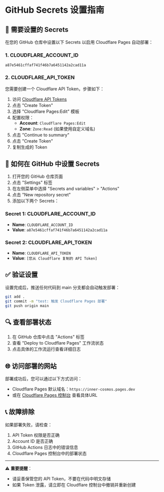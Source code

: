 # GitHub Secrets 设置指南

## 🔑 需要设置的 Secrets

在您的 GitHub 仓库中设置以下 Secrets 以启用 Cloudflare Pages 自动部署：

### 1. CLOUDFLARE_ACCOUNT_ID
```
a87e5461cffaf741f46b7a6451142a2cad11a
```

### 2. CLOUDFLARE_API_TOKEN
您需要创建一个 Cloudflare API Token，步骤如下：

1. 访问 [Cloudflare API Tokens](https://dash.cloudflare.com/profile/api-tokens)
2. 点击 "Create Token"
3. 选择 "Cloudflare Pages:Edit" 模板
4. 配置权限：
   - **Account**: `Cloudflare Pages:Edit`
   - **Zone**: `Zone:Read` (如果使用自定义域名)
5. 点击 "Continue to summary"
6. 点击 "Create Token"
7. 复制生成的 Token

## 📝 如何在 GitHub 中设置 Secrets

1. 打开您的 GitHub 仓库页面
2. 点击 "Settings" 标签
3. 在左侧菜单中选择 "Secrets and variables" > "Actions"
4. 点击 "New repository secret"
5. 添加以下两个 Secrets：

### Secret 1: CLOUDFLARE_ACCOUNT_ID
- **Name**: `CLOUDFLARE_ACCOUNT_ID`
- **Value**: `a87e5461cffaf741f46b7a6451142a2cad11a`

### Secret 2: CLOUDFLARE_API_TOKEN
- **Name**: `CLOUDFLARE_API_TOKEN`
- **Value**: `[您从 Cloudflare 复制的 API Token]`

## ✅ 验证设置

设置完成后，推送任何代码到 main 分支都会自动触发部署：

```bash
git add .
git commit -m "test: 触发 Cloudflare Pages 部署"
git push origin main
```

## 🔍 查看部署状态

1. 在 GitHub 仓库中点击 "Actions" 标签
2. 查看 "Deploy to Cloudflare Pages" 工作流状态
3. 点击具体的工作流运行查看详细日志

## 🌐 访问部署的网站

部署成功后，您可以通过以下方式访问：
- Cloudflare Pages 默认域名：`https://inner-cosmos.pages.dev`
- 或在 [Cloudflare Pages 控制台](https://dash.cloudflare.com/pages) 查看具体URL

## 📞 故障排除

如果部署失败，请检查：
1. API Token 权限是否正确
2. Account ID 是否正确
3. GitHub Actions 日志中的错误信息
4. Cloudflare Pages 控制台中的部署状态

---

⚠️ **重要提醒**：
- 请妥善保管您的 API Token，不要在代码中明文存储
- 如果 Token 泄露，请立即在 Cloudflare 控制台中撤销并重新创建 